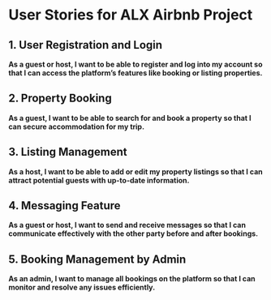 # User Stories for ALX Airbnb Project

## 1. User Registration and Login
**As a guest or host, I want to be able to register and log into my account so that I can access the platform’s features like booking or listing properties.**

## 2. Property Booking
**As a guest, I want to be able to search for and book a property so that I can secure accommodation for my trip.**

## 3. Listing Management
**As a host, I want to be able to add or edit my property listings so that I can attract potential guests with up-to-date information.**

## 4. Messaging Feature
**As a guest or host, I want to send and receive messages so that I can communicate effectively with the other party before and after bookings.**

## 5. Booking Management by Admin
**As an admin, I want to manage all bookings on the platform so that I can monitor and resolve any issues efficiently.**
